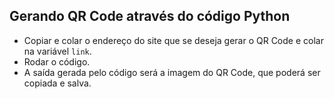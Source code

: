 ## Gerando QR Code através do código Python

* Copiar e colar o endereço do site que se deseja gerar o QR Code e colar na variável `link`.
* Rodar o código.
* A saída gerada pelo código será a imagem do QR Code, que poderá ser copiada e salva.
